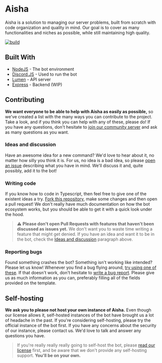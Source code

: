 # Aisha

Aisha is a solution to managing our server problems, built from scratch with code organization and quality in mind. Our goal is to cover as many functionalities and niches as possible, while still maintaining high quality.

[![build](https://github.com/RifqiSah/Aisha/actions/workflows/build.yml/badge.svg)](https://github.com/RifqiSah/Aisha/actions/workflows/build.yml)

## Built With

* [NodeJS](https://nodejs.org/en/) - The bot environment
* [Discord.JS](https://discord.js.org/#/) - Used to run the bot
* [Lumen](https://lumen.laravel.com/) - API server
* [Express](https://expressjs.com/) - Backend (WIP)

## Contributing

**We want everyone to be able to help with Aisha as easily as possible,** so we've created a list with the many ways you can contribute to the project. Take a look, and if you think you can help with any of these, please do! If you have any questions, don't hesitate to [join our community server](https://discord.gg/UA6gYhx84m) and ask as many questions as you want.

### Ideas and discussion

Have an awesome idea for a new command? We'd love to hear about it, no matter how silly you think it is. For us, no idea is a bad idea, so please [open an issue](https://github.com/rifqisah/aisha/issues/new) describing what you have in mind. We'll discuss it and, quite possibly, add it to the bot!

### Writing code

If you know how to code in Typescript, then feel free to give one of the existent ideas a try. [Fork this repository](https://github.com/rifqisah/aisha/fork), make some changes and then open a pull request! We don't really have much documentation on how the bot ecosystem works, but you should be able to get it with a quick look under the hood.

> ⚠ **Please don't open Pull Requests with features that haven't been discussed as issues yet.** We don't want you to waste time writing a feature that might get denied. If you have an idea and want it to be in the bot, check the [Ideas and discussion](#ideas-and-discussion) paragraph above.

### Reporting bugs

Found something crashes the bot? Something isn't working like intended? Please let us know! Whenever you find a bug flying around, [try using one of these](https://gist.githubusercontent.com/pedrofracassi/fa560c3932eb4438e6033203cc8058bc/raw/37440ba7d730a9c539865f72ebc9992eb32d6b7e/bug.jpg). If that doesn't work, don't hesitate to [write a bug report](https://github.com/rifqisah/aisha/issues/new?template=BUG.md). Please give us as much information as you can, preferably filling all of the fields provided on the template.

## Self-hosting

**We ask you to please not host your own instance of Aisha.** Even though our license allows it, self-hosted instances of the bot have brought us a lot of headache in the past. If you're considering self-hosting, please try the official instance of the bot first. If you have any concerns about the security of our instance, please contact us. We'd love to talk and answer any questions you have.

> If you're really really really going to self-host the bot, please [read our license](https://github.com/RifqiSah/Aisha/blob/master/LICENSE.md) first, and be aware that we don't provide any self-hosting support. **You'll be on your own.**
